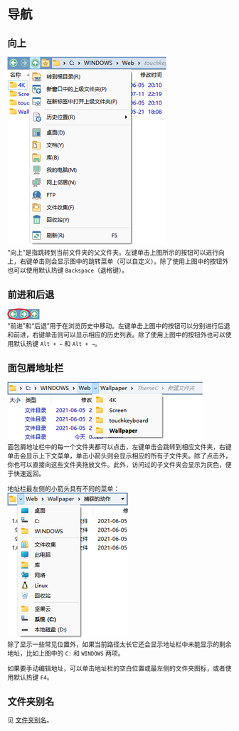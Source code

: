 # 导航
## 向上
![](images/向上.png)  
“向上”是指跳转到当前文件夹的父文件夹。左键单击上图所示的按钮可以进行向上，右键单击则会显示图中的跳转菜单（可以自定义）。除了使用上图中的按钮外也可以使用默认热键 `Backspace`（退格键）。

## 前进和后退
![](images/前进和后退.png)  
“前进”和“后退”用于在浏览历史中移动。左键单击上图中的按钮可以分别进行后退和前进，右键单击则可以显示相应的历史列表。除了使用上图中的按钮外也可以使用默认热键 `Alt + ←` 和 `Alt + →`。

## 面包屑地址栏
![](images/面包屑.png)  
面包屑地址栏中的每一个文件夹都可以点击，左键单击会跳转到相应文件夹，右键单击会显示上下文菜单，单击小箭头则会显示相应的所有子文件夹。除了点击外，你也可以直接向这些文件夹拖放文件。此外，访问过的子文件夹会显示为灰色，便于快速返回。

地址栏最左侧的小箭头具有不同的菜单：  
![](images/面包屑-菜单.png)  
除了显示一些常见位置外，如果当前路径太长它还会显示地址栏中未能显示的剩余地址，比如上图中的 `C:` 和 `WINDOWS` 两项。

如果要手动编辑地址，可以单击地址栏的空白位置或最左侧的文件夹图标，或者使用默认热键 `F4`。

## 文件夹别名
见 [文件夹别名](../文件操作/文件夹别名.md)。